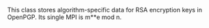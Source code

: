 This class stores algorithm-specific data for RSA encryption keys in OpenPGP.
Its single MPI is m**e mod n.